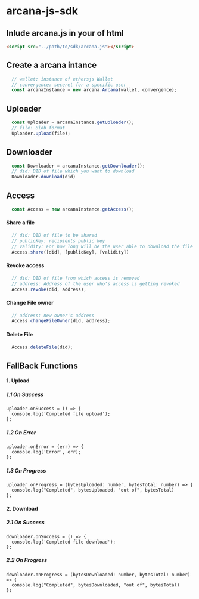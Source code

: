 # arcana-js-sdk

## Inlude arcana.js in your <head> of html
```html
<script src="../path/to/sdk/arcana.js"></script>
```
## Create a arcana intance
```js
  // wallet: instance of ethersjs Wallet
  // convergence: seceret for a specific user
  const arcanaInstance = new arcana.Arcana(wallet, convergence);
```

## Uploader  
```js
  const Uploader = arcanaInstance.getUploader();
  // file: Blob format
  Uploader.upload(file);
```


## Downloader
```js
  const Downloader = arcanaInstance.getDownloader();
  // did: DID of file which you want to download
  Downloader.download(did)
```

## Access
```js
  const Access = new arcanaInstance.getAccess();
```
#### Share a file
```js
  // did: DID of file to be shared
  // publicKey: recipients public key
  // validity: For how long will be the user able to download the file
  Access.share([did], [publicKey], [validity])
```
#### Revoke access
```js
  // did: DID of file from which access is removed
  // address: Address of the user who's access is getting revoked
  Access.revoke(did, address);
```
#### Change File owner 
```js
  // address: new owner's address 
  Access.changeFileOwner(did, address);
```

#### Delete File
```js
  Access.deleteFile(did);
```

## FallBack Functions
#### 1. Upload
##### 1.1 On Success
```
uploader.onSuccess = () => {
  console.log('Completed file upload');
};
```
##### 1.2 On Error 
```
uploader.onError = (err) => {
  console.log('Error', err);
};
```
##### 1.3 On Progress 
```
uploader.onProgress = (bytesUploaded: number, bytesTotal: number) => {
  console.log("Completed", bytesUploaded, "out of", bytesTotal)
};
```

#### 2. Download 
##### 2.1 On Success
```
downloader.onSuccess = () => {
  console.log('Completed file download');
};
```
##### 2.2 On Progress 
```
downloader.onProgress = (bytesDownloaded: number, bytesTotal: number) => {
  console.log("Completed", bytesDownloaded, "out of", bytesTotal)
};
```

